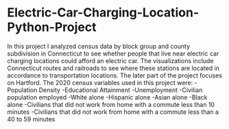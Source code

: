 # Electric-Car-Charging-Location-Python-Project

In this project I analyzed census data by block group and county subdivision in Connecticut to see whether people that live near electric car charging locations could afford an electric car. The visualizations include Connecticut routes and railroads to see where these stations are located in accordance to transportation locations. The later part of the project focuses on Hartford. 
The 2020 census variables used in this project were:
-Population Density
-Educational Attainment
-Unemployment
-Civilian population employed
-White alone
-Hispanic alone
-Asian alone
-Black alone
-Civilians that did not work from home with a commute less than 10 minutes
-Civilians that did not work from home with a commute less than a 40 to 59 minutes
